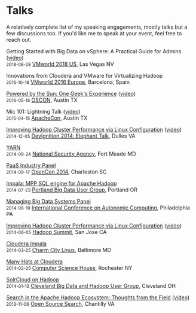 <!-- title: Talks -->
<!-- categories: pages -->
<!-- tags: talks,speaking,presentations -->
<!-- published: 2014-07-03T10:26:00-05:00 -->
<!-- updated: 2018-08-30T10:00:00-05:00 -->
<!-- summary: A relatively complete list of my speaking engagements, both talks and panel discussions. -->

# Talks

A relatively complete list of my speaking engagements, mostly talks but a few discussions too. If you'd like me to speak at your event, feel free to reach out.

Getting Started with Big Data on vSphere: A Practical Guide for Admins ([video](https://videos.vmworld.com/searchsite/2018/videoplayer/20072))  
<small>2018-08-28</small> [VMworld 2018 US](https://www.vmworld.com/en/us/index.html), Las Vegas NV

Innovations from Cloudera and VMware for Virtualizing Hadoop  
<small>2016-10-18</small> [VMworld 2016 Europe](https://www.vmworld.com/en/europe/index.html), Barcelona, Spain

[Powered by the Sun: One Geek's Experience](http://www.slideshare.net/technmsg/powered-by-the-sun-62161877) ([video](https://youtu.be/FCeNer9F2wU))  
<small>2016-05-18</small> [OSCON](http://conferences.oreilly.com/oscon/open-source-us), Austin TX

Mic 101: Lightning Talk ([video](https://www.youtube.com/watch?v=fQAAzpk4oQ4&feature=youtu.be&t=30m15s))  
<small>2015-04-15</small> [ApacheCon](http://events.linuxfoundation.org/events/apachecon-north-america), Austin TX

[Improving Hadoop Cluster Performance via Linux Configuration](http://www.slideshare.net/technmsg/improving-hadoop-cluster-performance-via-linux-configuration) ([video](https://vimeo.com/134073399))  
<small>2014-12-05</small> [DevIgnition 2014: Elephant Talk](http://www.devignition.com/), Dulles VA

[YARN](http://www.slideshare.net/technmsg/yarn-39538139)  
<small>2014-09-24</small> [National Security Agency](https://www.nsa.gov/), Fort Meade MD

[PaaS Industry Panel](http://opensiliconharbor.com/?page_id=7)  
<small>2014-09-17</small> [OpenCon 2014](http://opensiliconharbor.com/), Charleston SC

[Impala: MPP SQL engine for Apache Hadoop](http://www.slideshare.net/technmsg/impala-hadooppdx)  
<small>2014-07-23</small> [Portland Big Data User Group](http://www.meetup.com/Hadoop-Portland/events/194930422/), Portland OR

[Managing Big Data Systems Panel](https://www.usenix.org/conference/icac14/technical-sessions/session/mbds-panel)  
<small>2014-06-19</small> [International Conference on Autonomic Computing](https://www.usenix.org/conference/icac14), Philadelphia PA

[Improving Hadoop Cluster Performance via Linux Configuration](http://www.slideshare.net/technmsg/improving-hadoop-performancevialinux) ([video](https://www.youtube.com/watch?v=zT-Paz8i9dQ))  
<small>2014-06-05</small> [Hadoop Summit](http://hadoopsummit.org/), San Jose CA  

[Cloudera Impala](http://www.slideshare.net/technmsg/ccl-impala-public)  
<small>2014-03-25</small> [Charm City Linux](http://www.meetup.com/CharmCityLinux/events/168288632/), Baltimore MD  

[Many Hats at Cloudera](http://www.slideshare.net/technmsg/many-hats-at-cloudera)  
<small>2014-02-25</small> [Computer Science House](http://www.csh.rit.edu/), Rochester NY  

[SolrCloud on Hadoop](http://www.slideshare.net/technmsg/solrcloud-on-hadoop)  
<small>2014-01-13</small> [Cleveland Big Data and Hadoop User Group](http://www.meetup.com/Cleveland-Hadoop/events/151064312/), Cleveland OH  

[Search in the Apache Hadoop Ecosystem: Thoughts from the Field](http://www.slideshare.net/technmsg/search-in-the-apache-hadoop-ecosystem-thoughts-from-the-field-28026496) ([video](http://www.basistech.com/about/downloads-and-resources/open-source-search/))  
<small>2013-11-06</small> [Open Source Search](http://www.basistechweek.com/oss.html), Chantilly VA  

